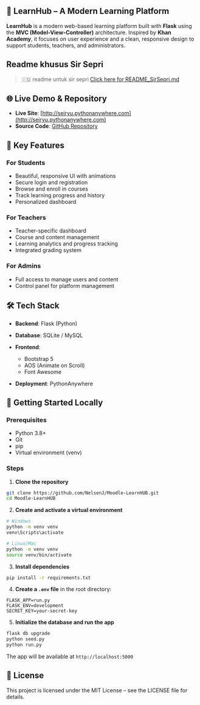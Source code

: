 ## 📘 LearnHub – A Modern Learning Platform

**LearnHub** is a modern web-based learning platform built with **Flask** using the **MVC (Model-View-Controller)** architecture. Inspired by **Khan Academy**, it focuses on user experience and a clean, responsive design to support students, teachers, and administrators.

## Readme khusus Sir Sepri

> 🇮🇩 readme untuk sir sepri [Click here for README_SirSepri.md](./README_SirSepri.md)

## 🌐 Live Demo & Repository

* **Live Site**: [http://seiryu.pythonanywhere.com](http://seiryu.pythonanywhere.com)
* **Source Code**: [GitHub Repository](https://github.com/NelsenJ/Moodle-LearnHUB)

## 🌟 Key Features

### For Students

* Beautiful, responsive UI with animations
* Secure login and registration
* Browse and enroll in courses
* Track learning progress and history
* Personalized dashboard

### For Teachers

* Teacher-specific dashboard
* Course and content management
* Learning analytics and progress tracking
* Integrated grading system

### For Admins

* Full access to manage users and content
* Control panel for platform management

## 🛠️ Tech Stack

* **Backend**: Flask (Python)
* **Database**: SQLite / MySQL
* **Frontend**:

  * Bootstrap 5
  * AOS (Animate on Scroll)
  * Font Awesome
* **Deployment**: PythonAnywhere

## 🚀 Getting Started Locally

### Prerequisites

* Python 3.8+
* Git
* pip
* Virtual environment (venv)

### Steps

1. **Clone the repository**

```bash
git clone https://github.com/NelsenJ/Moodle-LearnHUB.git
cd Moodle-LearnHUB
```

2. **Create and activate a virtual environment**

```bash
# Windows
python -m venv venv
venv\Scripts\activate

# Linux/Mac
python -m venv venv
source venv/bin/activate
```

3. **Install dependencies**

```bash
pip install -r requirements.txt
```

4. **Create a `.env` file** in the root directory:

```
FLASK_APP=run.py
FLASK_ENV=development
SECRET_KEY=your-secret-key
```

5. **Initialize the database and run the app**

```bash
flask db upgrade
python seed.py
python run.py
```

The app will be available at `http://localhost:5000`

## 📝 License

This project is licensed under the MIT License – see the LICENSE file for details.


